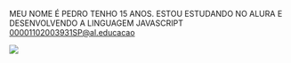MEU NOME É PEDRO TENHO 15 ANOS. ESTOU ESTUDANDO NO ALURA E DESENVOLVENDO A LINGUAGEM JAVASCRIPT
00001102003931SP@al.educacao


![](https://static.poder360.com.br/2022/10/meme-bolsonaro-lula-848x477.jpg)
